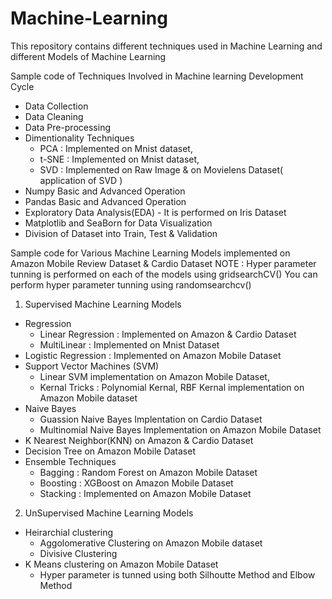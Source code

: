 # Machine-Learning
This repository contains different techniques used in Machine Learning and different Models of Machine Learning




Sample code of Techniques Involved in Machine learning Development Cycle
  - Data Collection
  - Data Cleaning
  - Data Pre-processing
  - Dimentionality Techniques
      - PCA : Implemented on Mnist dataset,
      - t-SNE : Implemented on Mnist dataset,
      - SVD : Implemented on Raw Image & on Movielens Dataset( application of SVD )  
  - Numpy Basic and Advanced Operation 
  - Pandas Basic and Advanced Operation
  - Exploratory Data Analysis(EDA) - It is performed on Iris Dataset
  - Matplotlib and SeaBorn for Data Visualization
  - Division of Dataset into Train, Test & Validation






Sample code for Various Machine Learning Models implemented on Amazon Mobile Review Dataset & Cardio Dataset
NOTE : Hyper parameter tunning is performed on each of the models using gridsearchCV()
You can perform hyper parameter tunning using randomsearchcv()

1. Supervised Machine Learning Models
  - Regression
      - Linear Regression : Implemented on Amazon & Cardio Dataset
      - MultiLinear : Implemented on Mnist Dataset
  - Logistic Regression : Implemented on Amazon Mobile Dataset
  - Support Vector Machines (SVM)
      - Linear SVM implementation on Amazon Mobile Dataset,
      - Kernal Tricks : Polynomial Kernal, RBF Kernal implementation on Amazon Mobile dataset
  - Naive Bayes
      - Guassion Naive Bayes Implentation on Cardio Dataset
      - Multinomial Naive Bayes Implementation on Amazon Mobile Dataset
  - K Nearest Neighbor(KNN) on Amazon & Cardio Dataset
  - Decision Tree on Amazon Mobile Dataset
  - Ensemble Techniques
      - Bagging : Random Forest on Amazon Mobile Dataset
      - Boosting : XGBoost on Amazon Mobile Dataset
      - Stacking : Implemented on Amazon Mobile Dataset
 
2. UnSupervised Machine Learning Models
  - Heirarchial clustering
      - Aggolomerative Clustering on Amazon Mobile dataset
      - Divisive Clustering
  - K Means clustering on Amazon Mobile Dataset
      - Hyper parameter is tunned using both Silhoutte Method and Elbow Method
